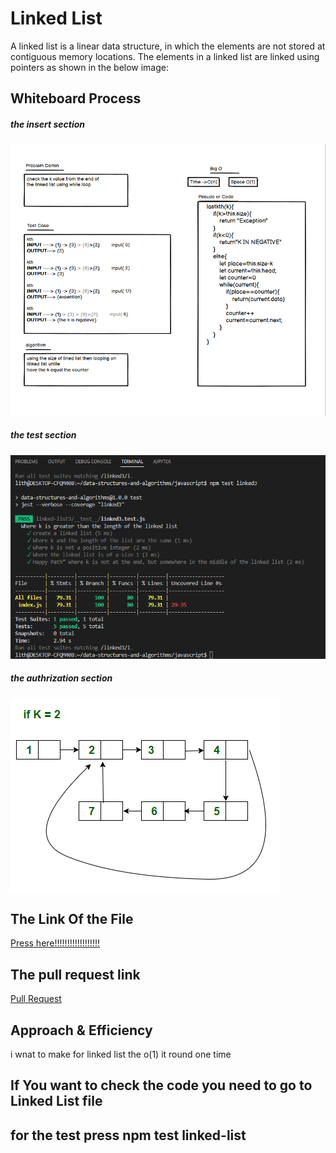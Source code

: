 # Linked List
A linked list is a linear data structure, in which the elements are not stored at contiguous memory locations. The elements in a linked list are linked using pointers as shown in the below image:
## Whiteboard Process
##### the insert section
![image](./wightbord.png)

##### the test section
![image](./test%20section.png)
##### the authrization section
![image](./outhrization.png)

## The Link Of the File
[Press here!!!!!!!!!!!!!!!!!!](https://github.com/lithhalim/data-structures-and-algorithms/tree/main/javascript/linked-list3)

## The pull request link
[Pull Request](https://github.com/lithhalim/data-structures-and-algorithms/pulls)
## Approach & Efficiency
i wnat to make for linked list the o(1) it round one time

## If You want to check the code you need to go to Linked List file 
## for the test press npm test linked-list



